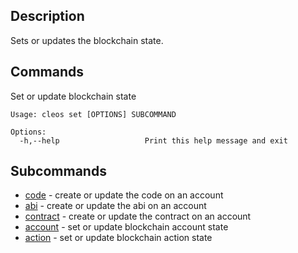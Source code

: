 ## Description
Sets or updates the blockchain state.
## Commands

Set or update blockchain state

```console
Usage: cleos set [OPTIONS] SUBCOMMAND

Options:
  -h,--help                   Print this help message and exit
```

## Subcommands
  
- [code](set-code) - create or update the code on an account
- [abi](set-abi) - create or update the abi on an account
- [contract](set-contract) - create or update the contract on an account
- [account](set-account) - set or update blockchain account state
- [action](set-action) - set or update blockchain action state
